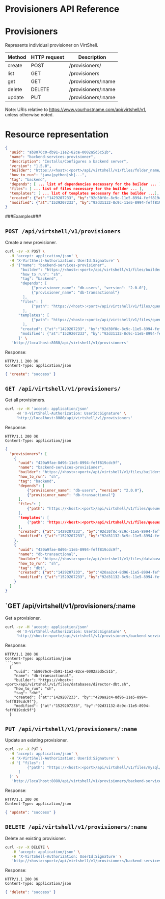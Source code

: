 Provisioners API Reference
==========================

Provisioners
============
Represents individual provisioner on VirtShell.


| Method | HTTP request | Description |
| --- | --- | ---- |
| create | POST | /provisioners/ | Inserts a new provisioner in the system. |
| list | GET | /provisioners | Retrieves the list of provisioners. |
| get | GET | /provisioners/:name | Gets one provisioner by ID. |
| delete | DELETE | /provisioners/:name | Deletes an existing provisioner. |
| update | PUT | /provisioners/:name | Updates an existing provisioner. |

Note:
URIs relative to https://www.yourhostname.com/api/virtshell/v1, unless otherwise noted.

Resource representation
=======================
```json
{
  "uuid": "ab8076c0-db91-11e2-82ce-0002a5d5c51b",
  "name": "backend-services-provisioner",
  "description": "Installs/Configures a backend server",
  "version": "1.5.8",
  "builder": "https://<host>:<port>/api/virtshell/v1/files/folder_name/director-backend.sh",
  "how_to_run": "java|python|sh|...",
  "tag": "backend",
  "depends": [ ... list of dependencies necessary for the builder ... ],
  "files": [ ... list of files necessary for the builder ... ],
  "templates": [ ... list of templates necessary for the builder ...],
  "created": {"at":"1429207233", "by":"92d30f0c-8c9c-11e5-8994-feff819cdc9f"},
  "modified": {"at":"1529207233", "by":"92d31132-8c9c-11e5-8994-feff819cdc9f"}
}
```

###Examples###

`POST /api/virtshell/v1/provisioners`
--------------------------------------------

Create a new provisioner.

```sh
curl -sv -X POST \
  -H 'accept: application/json' \
  -H 'X-VirtShell-Authorization: UserId:Signature' \
  -d '{"name": "backend-services-provisioner",
       "builder": "https://<host>:<port>/api/virtshell/v1/files/builders/director-backend.sh",
       "how_to_run": "sh",
       "tag": "backend",
       "depends": [
            {"provisioner_name": "db-users", "version": "2.0.0"},
            {"provisioner_name": "db-transactional"}
        ],
       "files": [
            {"path": "https://<host>:<port>/api/virtshell/v1/files/queues/queue_mail_transform.py}
        ],
      "templates": [
            {"path": "https://<host>:<port>/api/virtshell/v1/files/queues/queue_mail_config.xml}
        ],        
       "created": {"at":"1429207233", "by":"92d30f0c-8c9c-11e5-8994-feff819cdc9f"},
       "modified": {"at":"1529207233", "by":"92d31132-8c9c-11e5-8994-feff819cdc9f"}
      }' \
   'http://localhost:8080/api/virtshell/v1/provisioners'
```

Response:
```
HTTP/1.1 200 OK
Content-Type: application/json
```
```json
{ "create": "success" }
```

`GET /api/virtshell/v1/provisioners/`
----------------------------------------------

Get all provisioners.

```sh
curl -sv -H 'accept: application/json' 
     -H 'X-VirtShell-Authorization: UserId:Signature' \ 
     'http://localhost:8080/api/virtshell/v1/provisioners'
```

Response:
```
HTTP/1.1 200 OK
Content-Type: application/json
```
```json
{
  "provisioners": [
    { 
      "uuid": "420a9fae-8d96-11e5-8994-feff819cdc9f",
      "name": "backend-services-provisioner",
      "builder": "https://<host>:<port>/api/virtshell/v1/files/builders/director-backend.sh",
      "how_to_run": "sh",
      "tag": "backend",
      "depends": [
          {"provisioner_name": "db-users", "version": "2.0.0"},
          {"provisioner_name": "db-transactional"}
      ],
      "files": [
          {"path": "https://<host>:<port>/api/virtshell/v1/files/queues/queue_mail_transform.py}
      ],
      "templates": [
          {"path": "https://<host>:<port>/api/virtshell/v1/files/queues/queue_mail_config.xml}
      ],        
      "created": {"at":"1429207233", "by":"92d30f0c-8c9c-11e5-8994-feff819cdc9f"},
      "modified": {"at":"1529207233", "by":"92d31132-8c9c-11e5-8994-feff819cdc9f"}
    },
    { 
      "uuid": "420a9fae-8d96-11e5-8994-feff819cdc9f",
      "name": "db-transactional",
      "builder": "https://<host>:<port>/api/virtshell/v1/files/databases/director-dbt.sh",
      "how_to_run": "sh",
      "tag": "dbt",        
      "created": {"at":"1429207233", "by":"420aa2c4-8d96-11e5-8994-feff819cdc9f"},
      "modified": {"at":"1529207233", "by":"92d31132-8c9c-11e5-8994-feff819cdc9f"}
    }    
  ]
}   
```

`GET /api/virtshell/v1/provisioners/:name
----------------------------------------------

Get a provisioner.

```sh
curl -sv -H 'accept: application/json' 
     -H 'X-VirtShell-Authorization: UserId:Signature' \ 
     'http://<host>:<port>/api/virtshell/v1/provisioners/backend-services-provisioner'
```

Response:

```
HTTP/1.1 200 OK
Content-Type: application/json
```json
  { 
    "uuid": "ab8076c0-db91-11e2-82ce-0002a5d5c51b",
    "name": "db-transactional",
    "builder": "https://<host>:<port>/api/virtshell/v1/files/databases/director-dbt.sh",
    "how_to_run": "sh",
    "tag": "dbt",        
    "created": {"at":"1429207233", "by":"420aa2c4-8d96-11e5-8994-feff819cdc9f"},
    "modified": {"at":"1529207233", "by":"92d31132-8c9c-11e5-8994-feff819cdc9f"}
  }
```

`PUT /api/virtshell/v1/provisioners/:name`
----------------------------------------------

Update an existing provisioner.

```sh
curl -sv -X PUT \
  -H 'accept: application/json' \
  -H 'X-VirtShell-Authorization: UserId:Signature' \
  -d '{ "files": [
          {"path": "https://<host>:<port>/api/virtshell/v1/files/mysql/my.cnf}
      ]
  }' \
   'http://localhost:8080/api/virtshell/v1/provisioners/backend-services-provisioner
```

Response:
```
HTTP/1.1 200 OK
Content-Type: application/json
```
```json
{ "update": "success" }
```

`DELETE /api/virtshell/v1/provisioners/:name`
----------------------------------------------

Delete an existing provisioner.

```sh
curl -sv -X DELETE \
   -H 'accept: application/json' \
   -H 'X-VirtShell-Authorization: UserId:Signature' \
   'http://<host>:<port>/api/virtshell/v1/provisioners/backend-services-provisioner
```

Response:
```
HTTP/1.1 200 OK
Content-Type: application/json
```
```json
{ "delete": "success" }
```